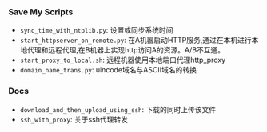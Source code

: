 ### Save My Scripts

* `sync_time_with_ntplib.py`: 设置或同步系统时间
* `start_httpserver_on_remote.py`: 在A机器启动HTTP服务,通过在本机进行本地代理和远程代理,在B机器上实现http访问A的资源。A/B不互通。
* `start_proxy_to_local.sh`: 远程机器使用本地端口代理http_proxy
* `domain_name_trans.py`: uincode域名与ASCII域名的转换


### Docs

* `download_and_then_upload_using_ssh`: 下载的同时上传该文件
* `ssh_with_proxy`: 关于ssh代理转发
